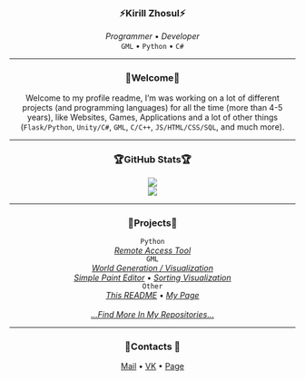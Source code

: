 <h3 align="center">⚡Kirill Zhosul⚡</h3>
<p align="center">
  <i>Programmer</i> • <i>Developer</i><br>
  <code>GML</code> • <code>Python</code> • <code>C#</code><br>
</p>

--- 

<h3 align="center">💬Welcome💬</h3>
<p align="center">
  Welcome to my profile readme, I’m was working on a lot of different projects (and programming languages) for all the time (more than 4-5 years), like Websites, Games, Applications and a lot of other things (<code>Flask/Python</code>, <code>Unity/C#</code>, <code>GML</code>, <code>C/C++</code>, <code>JS/HTML/CSS/SQL</code>, and much more).
</p>

--- 

<h3 align="center">🏆GitHub Stats🏆</h3>
<div align="center">
  <a href="https://github.com/ryo-ma/github-profile-trophy">
    <img src="https://github-profile-trophy.vercel.app/?username=kirillzhosul&theme=onedark">
  </a>
  <br>
  <a href="https://github.com/anuraghazra/github-readme-stats">
    <img src="https://github-readme-stats.vercel.app/api/top-langs/?username=kirillzhosul&theme=dark&layout=compact&card_width=610&langs_count=10">
  </a>
</div>

---

<h3 align="center">📂Projects📂</h3>
<p align="center">
  <code>Python</code>
  <br> 
  <i><a href="https://github.com/kirillzhosul/python-remote-access">Remote Access Tool</a></i>
  <br>
  <code>GML</code>
  <br>
  <i><a href="https://github.com/kirillzhosul/gamemaker-world-generation">World Generation / Visualization</a></i>
  <br>
  <i><a href="https://github.com/kirillzhosul/gamemaker-paint-editor">Simple Paint Editor</a></i>
  •
  <i><a href="https://github.com/kirillzhosul/gamemaker-sorting-visualization">Sorting Visualization</a></i><br>
  <code>Other</code><br>
  <i><a href="https://github.com/kirillzhosul/kirillzhosul">This README</a></i> •
  <i><a href="https://github.com/kirillzhosul/kirillzhosul.github.io">My Page</a></i>
  <br><br>
  <i><a href="https://github.com/kirillzhosul?tab=repositories">...Find More In My Repositories...</a></i><br>
</p>


--- 
  
<h3 align="center">📧Contacts 📧</h3>
<p align="center">
  <a href="mailto: kirill_zhosul@vk.com">Mail</a> •
  <a href="https://vk.com/kirillzhosul">VK</a> •
  <a href="https://kirillzhosul.github.io">Page</a>
</p>

